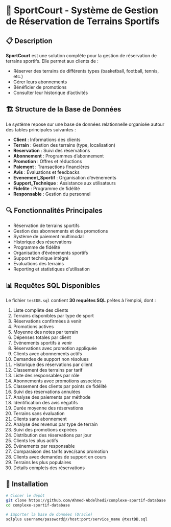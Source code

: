 # 🏀 SportCourt - Système de Gestion de Réservation de Terrains Sportifs

## 📋 Description

**SportCourt** est une solution complète pour la gestion de réservation de terrains sportifs. Elle permet aux clients de :
- Réserver des terrains de différents types (basketball, football, tennis, etc.)
- Gérer leurs abonnements
- Bénéficier de promotions
- Consulter leur historique d’activités

## 🏗️ Structure de la Base de Données

Le système repose sur une base de données relationnelle organisée autour des tables principales suivantes :

- **Client** : Informations des clients
- **Terrain** : Gestion des terrains (type, localisation)
- **Reservation** : Suivi des réservations
- **Abonnement** : Programmes d’abonnement
- **Promotion** : Offres et réductions
- **Paiement** : Transactions financières
- **Avis** : Évaluations et feedbacks
- **Evenement_Sportif** : Organisation d’événements
- **Support_Technique** : Assistance aux utilisateurs
- **Fidelite** : Programme de fidélité
- **Responsable** : Gestion du personnel

## 🔍 Fonctionnalités Principales

- Réservation de terrains sportifs
- Gestion des abonnements et des promotions
- Système de paiement multimodal
- Historique des réservations
- Programme de fidélité
- Organisation d’événements sportifs
- Support technique intégré
- Évaluations des terrains
- Reporting et statistiques d’utilisation

## 📊 Requêtes SQL Disponibles

Le fichier `testDB.sql` contient **30 requêtes SQL** prêtes à l’emploi, dont :

1. Liste complète des clients  
2. Terrains disponibles par type de sport  
3. Réservations confirmées à venir  
4. Promotions actives  
5. Moyenne des notes par terrain  
6. Dépenses totales par client  
7. Événements sportifs à venir  
8. Réservations avec promotion appliquée  
9. Clients avec abonnements actifs  
10. Demandes de support non résolues  
11. Historique des réservations par client  
12. Classement des terrains par tarif  
13. Liste des responsables par rôle  
14. Abonnements avec promotions associées  
15. Classement des clients par points de fidélité  
16. Suivi des réservations annulées  
17. Analyse des paiements par méthode  
18. Identification des avis négatifs  
19. Durée moyenne des réservations  
20. Terrains sans évaluation  
21. Clients sans abonnement  
22. Analyse des revenus par type de terrain  
23. Suivi des promotions expirées  
24. Distribution des réservations par jour  
25. Clients les plus actifs  
26. Événements par responsable  
27. Comparaison des tarifs avec/sans promotion  
28. Clients avec demandes de support en cours  
29. Terrains les plus populaires  
30. Détails complets des réservations  

## 🚀 Installation

```bash
# Cloner le dépôt
git clone https://github.com/Ahmed-Abdelhedi/complexe-sportif-database
cd complexe-sportif-database

# Importer la base de données (Oracle)
sqlplus username/password@//host:port/service_name @testDB.sql
